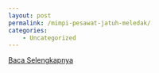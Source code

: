 ```yaml
---
layout: post
permalink: /mimpi-pesawat-jatuh-meledak/
categories:
    - Uncategorized
---
```


[Baca Selengkapnya](/09)